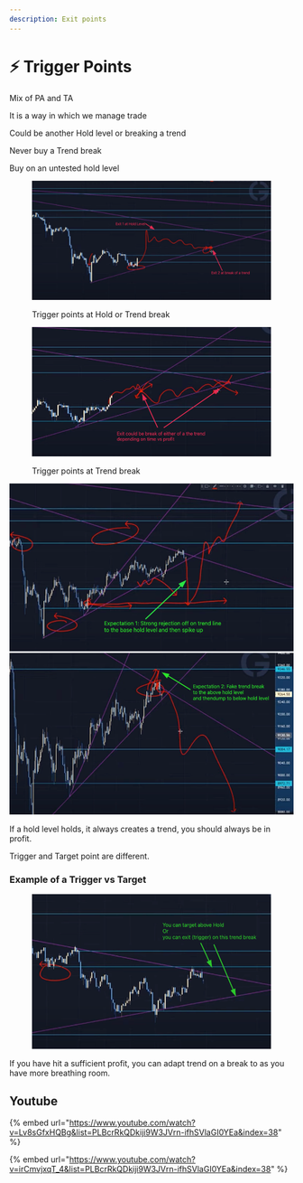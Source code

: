 ```yaml
---
description: Exit points
---
```


# ⚡ Trigger Points

Mix of PA and TA

It is a way in which we manage trade

Could be another Hold level or breaking a trend

Never buy a Trend break

Buy on an untested hold level

<figure><img src="../../.gitbook/assets/image (13).png" alt=""><figcaption><p>Trigger points at Hold or Trend break</p></figcaption></figure>

<figure><img src="../../.gitbook/assets/image (14).png" alt=""><figcaption><p>Trigger points at Trend break</p></figcaption></figure>

![](<../../.gitbook/assets/image (15).png>)![](<../../.gitbook/assets/image (1).png>)

If a hold level holds, it always creates a trend, you should always be in profit.

Trigger and Target point are different.

### Example of a Trigger vs Target

<figure><img src="../../.gitbook/assets/image (16).png" alt=""><figcaption></figcaption></figure>

If you have hit a sufficient profit, you can adapt trend on a break to as you have more breathing room.&#x20;

## Youtube

{% embed url="https://www.youtube.com/watch?v=Lv8sGfxHQBg&list=PLBcrRkQDkiji9W3JVrn-ifhSVlaGI0YEa&index=38" %}

{% embed url="https://www.youtube.com/watch?v=irCmvjxqT_4&list=PLBcrRkQDkiji9W3JVrn-ifhSVlaGI0YEa&index=38" %}
